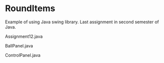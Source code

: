 # RoundItems
Example of using Java swing library. Last assignment in second semester of Java.

Assignment12.java

BallPanel.java

ControlPanel.java
